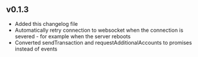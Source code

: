 ## v0.1.3

- Added this changelog file
- Automatically retry connection to websocket when the connection is severed - for example when the server reboots
- Converted sendTransaction and requestAdditionalAccounts to promises instead of events